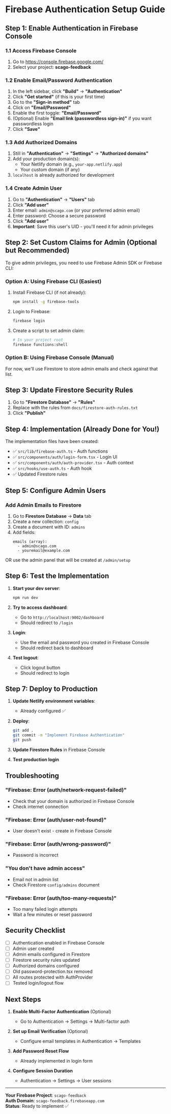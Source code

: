 # Firebase Authentication Setup Guide

## Step 1: Enable Authentication in Firebase Console

### 1.1 Access Firebase Console
1. Go to https://console.firebase.google.com/
2. Select your project: **scago-feedback**

### 1.2 Enable Email/Password Authentication
1. In the left sidebar, click **"Build"** → **"Authentication"**
2. Click **"Get started"** (if this is your first time)
3. Go to the **"Sign-in method"** tab
4. Click on **"Email/Password"**
5. Enable the first toggle: **"Email/Password"**
6. (Optional) Enable **"Email link (passwordless sign-in)"** if you want passwordless login
7. Click **"Save"**

### 1.3 Add Authorized Domains
1. Still in **"Authentication"** → **"Settings"** → **"Authorized domains"**
2. Add your production domain(s):
   - Your Netlify domain (e.g., `your-app.netlify.app`)
   - Your custom domain (if any)
3. `localhost` is already authorized for development

### 1.4 Create Admin User
1. Go to **"Authentication"** → **"Users"** tab
2. Click **"Add user"**
3. Enter email: `admin@scago.com` (or your preferred admin email)
4. Enter password: Choose a secure password
5. Click **"Add user"**
6. **Important**: Save this user's UID - you'll need it for admin privileges

## Step 2: Set Custom Claims for Admin (Optional but Recommended)

To give admin privileges, you need to use Firebase Admin SDK or Firebase CLI:

### Option A: Using Firebase CLI (Easiest)

1. Install Firebase CLI (if not already):
   ```bash
   npm install -g firebase-tools
   ```

2. Login to Firebase:
   ```bash
   firebase login
   ```

3. Create a script to set admin claim:
   ```bash
   # In your project root
   firebase functions:shell
   ```

### Option B: Using Firebase Console (Manual)

For now, we'll use Firestore to store admin emails and check against that list.

## Step 3: Update Firestore Security Rules

1. Go to **"Firestore Database"** → **"Rules"**
2. Replace with the rules from `docs/firestore-auth-rules.txt`
3. Click **"Publish"**

## Step 4: Implementation (Already Done for You!)

The implementation files have been created:
- ✅ `src/lib/firebase-auth.ts` - Auth functions
- ✅ `src/components/auth/login-form.tsx` - Login UI
- ✅ `src/components/auth/auth-provider.tsx` - Auth context
- ✅ `src/hooks/use-auth.ts` - Auth hook
- ✅ Updated Firestore rules

## Step 5: Configure Admin Users

### Add Admin Emails to Firestore

1. Go to **Firestore Database** → **Data** tab
2. Create a new collection: `config`
3. Create a document with ID: `admins`
4. Add fields:
   ```
   emails (array):
     - admin@scago.com
     - youremail@example.com
   ```

OR use the admin panel that will be created at `/admin/setup`

## Step 6: Test the Implementation

1. **Start your dev server**:
   ```bash
   npm run dev
   ```

2. **Try to access dashboard**:
   - Go to `http://localhost:9002/dashboard`
   - Should redirect to `/login`

3. **Login**:
   - Use the email and password you created in Firebase Console
   - Should redirect back to dashboard

4. **Test logout**:
   - Click logout button
   - Should redirect to login

## Step 7: Deploy to Production

1. **Update Netlify environment variables**:
   - Already configured ✅

2. **Deploy**:
   ```bash
   git add .
   git commit -m "Implement Firebase Authentication"
   git push
   ```

3. **Update Firestore Rules** in Firebase Console

4. **Test production login**

## Troubleshooting

### "Firebase: Error (auth/network-request-failed)"
- Check that your domain is authorized in Firebase Console
- Check internet connection

### "Firebase: Error (auth/user-not-found)"
- User doesn't exist - create in Firebase Console

### "Firebase: Error (auth/wrong-password)"
- Password is incorrect

### "You don't have admin access"
- Email not in admin list
- Check Firestore `config/admins` document

### "Firebase: Error (auth/too-many-requests)"
- Too many failed login attempts
- Wait a few minutes or reset password

## Security Checklist

- [ ] Authentication enabled in Firebase Console
- [ ] Admin user created
- [ ] Admin emails configured in Firestore
- [ ] Firestore security rules updated
- [ ] Authorized domains configured
- [ ] Old password-protection.tsx removed
- [ ] All routes protected with AuthProvider
- [ ] Tested login/logout flow

## Next Steps

1. **Enable Multi-Factor Authentication** (Optional)
   - Go to Authentication → Settings → Multi-factor auth
   
2. **Set up Email Verification** (Optional)
   - Configure email templates in Authentication → Templates

3. **Add Password Reset Flow**
   - Already implemented in login form

4. **Configure Session Duration**
   - Authentication → Settings → User sessions

---

**Your Firebase Project**: `scago-feedback`  
**Auth Domain**: `scago-feedback.firebaseapp.com`  
**Status**: Ready to implement ✅

